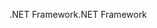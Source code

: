 <span data-ttu-id="b3c5a-101">.NET Framework</span><span class="sxs-lookup"><span data-stu-id="b3c5a-101">.NET Framework</span></span>